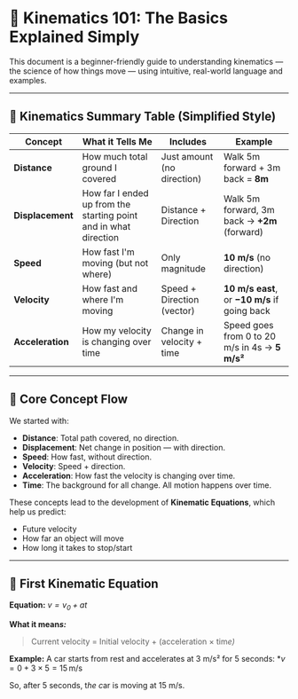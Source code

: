 # 📘 Kinematics 101: The Basics Explained Simply

This document is a beginner-friendly guide to understanding kinematics — the science of how things move — using intuitive, real-world language and examples.

---

## 🚀 Kinematics Summary Table (Simplified Style)

| Concept          | What it Tells Me                                                 | Includes                   | Example                                        |
| ---------------- | ---------------------------------------------------------------- | -------------------------- | ---------------------------------------------- |
| **Distance**     | How much total ground I covered                                  | Just amount (no direction) | Walk 5m forward + 3m back = **8m**             |
| **Displacement** | How far I ended up from the starting point and in what direction | Distance + Direction       | Walk 5m forward, 3m back → **+2m** (forward)   |
| **Speed**        | How fast I'm moving (but not where)                              | Only magnitude             | **10 m/s** (no direction)                      |
| **Velocity**     | How fast and where I'm moving                                    | Speed + Direction (vector) | **10 m/s east**, or **−10 m/s** if going back  |
| **Acceleration** | How my velocity is changing over time                            | Change in velocity + time  | Speed goes from 0 to 20 m/s in 4s → **5 m/s²** |

---

## 🧠 Core Concept Flow

We started with:

* **Distance**: Total path covered, no direction.
* **Displacement**: Net change in position — with direction.
* **Speed**: How fast, without direction.
* **Velocity**: Speed + direction.
* **Acceleration**: How fast the velocity is changing over time.
* **Time**: The background for all change. All motion happens over time.

These concepts lead to the development of **Kinematic Equations**, which help us predict:

* Future velocity
* How far an object will move
* How long it takes to stop/start

---

## 📐 First Kinematic Equation

**Equation:** *$v = v_0 + at$*

**What it mean*****s:***

> Current velocity = Initial velocity + (acceleration × tim*e)*

**Example:** A car starts from rest and accelerates at 3 m/s² for 5 seconds: \*$v = 0 + 3 \times 5 = 15 \, \text{m/s}$

So, after 5 seconds, t*he c*ar is moving at 15 m/s.

